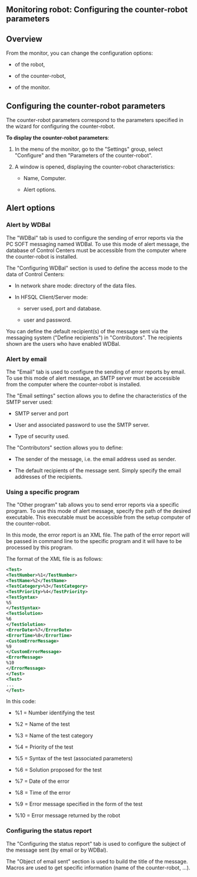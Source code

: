 
## Monitoring robot: Configuring the counter-robot parameters
			



<a name="NOTE1"></a>
<a name="NOTE1_1"></a>


## Overview
<a name="overview_ELTTEXTE000149"></a>
From the monitor, you can change the configuration options:

- of the robot,

- of the counter-robot,

- of the monitor.




<a name="NOTE2"></a>
<a name="NOTE2_1"></a>


## Configuring the counter-robot parameters
<a name="configuring_the_counterrobot_parameters_ELTTEXTE000173"></a>
The counter-robot parameters correspond to the parameters specified in the wizard for configuring the counter-robot.

**To display the counter-robot parameters**: 

1. In the menu of the monitor, go to the "Settings" group, select "Configure" and then "Parameters of the counter-robot".

2. A window is opened, displaying the counter-robot characteristics:

	- Name, Computer.

	- Alert options.







<a name="NOTE3"></a>
<a name="NOTE3_1"></a>


## Alert options
<a name="alert_options_ELTTEXTE000197"></a>


### Alert by WDBal
<a name="alert_wdbal_ELTPARAGRAPHE000037"></a>

The "WDBal" tab is used to configure the sending of error reports via the PC SOFT messaging named WDBal. To use this mode of alert message, the database of Control Centers must be accessible from the computer where the counter-robot is installed.

The "Configuring WDBal" section is used to define the access mode to the data of Control Centers:

- In network share mode: directory of the data files.

- In HFSQL Client/Server mode: 

	- server used, port and database.

	- user and password. 







You can define the default recipient(s) of the message sent via the messaging system ("Define recipients") in "Contributors". The recipients shown are the users who have enabled WDBal. 
<a name="NOTE3_2"></a>


### Alert by email
<a name="alert_email_ELTPARAGRAPHE000054"></a>

The "Email" tab is used to configure the sending of error reports by email. To use this mode of alert message, an SMTP server must be accessible from the computer where the counter-robot is installed.

The "Email settings" section allows you to define the characteristics of the SMTP server used:

- SMTP server and port

- User and associated password to use the SMTP server.

- Type of security used. 




The "Contributors" section allows you to define:

- The sender of the message, i.e. the email address used as sender.

- The default recipients of the message sent. Simply specify the email addresses of the recipients.



<a name="NOTE3_3"></a>


### Using a specific program
<a name="using_specific_program_ELTPARAGRAPHE000072"></a>

The "Other program" tab allows you to send error reports via a specific program. To use this mode of alert message, specify the path of the desired executable. This executable must be accessible from the setup computer of the counter-robot. 

In this mode, the error report is an XML file. The path of the error report will be passed in command line to the specific program and it will have to be processed by this program.

The format of the XML file is as follows:


```xml
<Test>
<TestNumber>%1</TestNumber>
<TestName>%2</TestName>
<TestCategory>%3</TestCategory>
<TestPriority>%4</TestPriority>
<TestSyntax>
%5
</TestSyntax>
<TestSolution>
%6
</TestSolution>
<ErrorDate>%7</ErrorDate>
<ErrorTime>%8</ErrorTime>
<CustomErrorMessage>
%9
</CustomErrorMessage>
<ErrorMessage>
%10
</ErrorMessage>
</Test>
<Test>
...
</Test>
```


In this code:

- %1 = Number identifying the test

- %2 = Name of the test

- %3 = Name of the test category

- %4 = Priority of the test

- %5 = Syntax of the test (associated parameters)

- %6 = Solution proposed for the test

- %7 = Date of the error

- %8 = Time of the error

- %9 = Error message specified in the form of the test

- %10 = Error message returned by the robot



<a name="NOTE3_4"></a>


### Configuring the status report
<a name="configuring_the_status_report_ELTPARAGRAPHE000098"></a>

The "Configuring the status report" tab is used to configure the subject of the message sent (by email or by WDBal).

The "Object of email sent" section is used to build the title of the message. Macros are used to get specific information (name of the counter-robot, ...).


